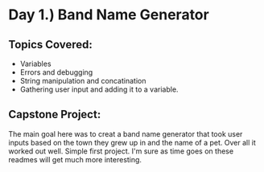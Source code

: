 # Day 1.) Band Name Generator
## Topics Covered:  
- Variables
- Errors and debugging
- String manipulation and concatination
- Gathering user input and adding it to a variable.
## Capstone Project:  
The main goal here was to creat a band name generator that took user inputs based on the town they grew up in and the name of a pet. Over all it worked out well. Simple first project. I'm sure as time goes on these readmes will get much more interesting. 


